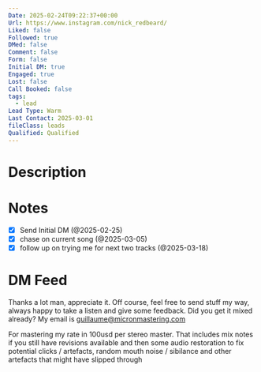 ```yaml
---
Date: 2025-02-24T09:22:37+00:00
Url: https://www.instagram.com/nick_redbeard/
Liked: false
Followed: true
DMed: false
Comment: false
Form: false
Initial DM: true
Engaged: true
Lost: false
Call Booked: false
tags:
  - lead
Lead Type: Warm
Last Contact: 2025-03-01
fileClass: leads
Qualified: Qualified
---
```

# Description

# Notes
- [x] Send Initial DM (@2025-02-25)
- [x] chase on current song (@2025-03-05)
- [x] follow up on trying me for next two tracks (@2025-03-18)
# DM Feed
Thanks a lot man, appreciate it. Off course, feel free to send stuff my way, always happy to take a listen and give some feedback. Did you get it mixed already? My email is guillaume@micronmastering.com  
  
For mastering my rate in 100usd per stereo master. That includes mix notes if you still have revisions available and then some audio restoration to fix potential clicks / artefacts, random mouth noise / sibilance and other artefacts that might have slipped through
